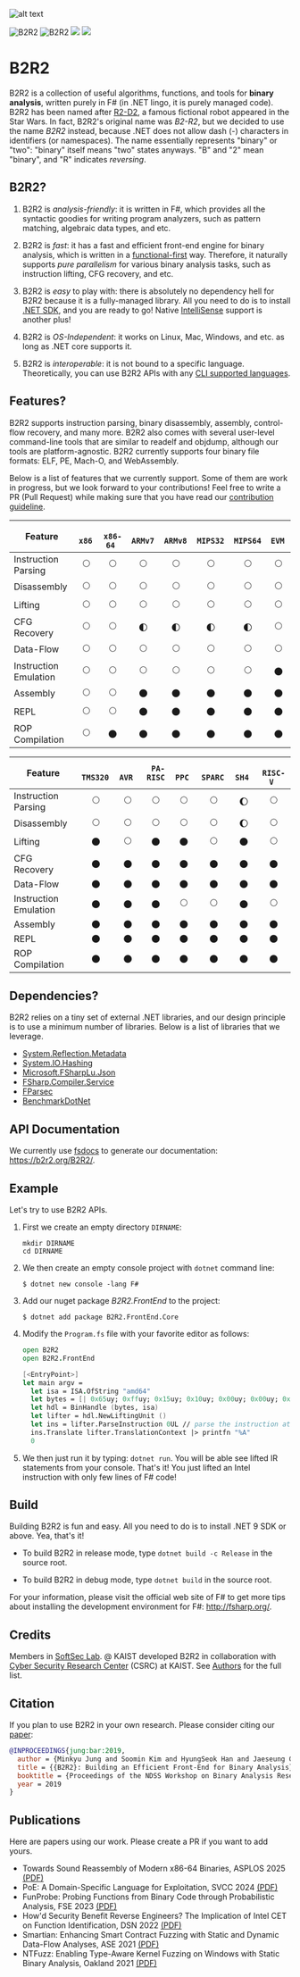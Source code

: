 ![alt text](https://b2r2.org//images/b2r2-2d-white.png)

![B2R2](https://github.com/B2R2-org/B2R2/actions/workflows/debug.yml/badge.svg)
![B2R2](https://github.com/B2R2-org/B2R2/actions/workflows/release.yml/badge.svg)
![](https://img.shields.io/github/license/B2R2-org/B2R2.svg?style=flat)
[![](https://img.shields.io/nuget/v/B2R2.RearEnd.Launcher)](https://www.nuget.org/packages/B2R2.RearEnd.Launcher/)

B2R2
====

B2R2 is a collection of useful algorithms, functions, and tools for **binary
analysis**, written purely in F# (in .NET lingo, it is purely managed code).
B2R2 has been named after [R2-D2](https://en.wikipedia.org/wiki/R2-D2), a famous
fictional robot appeared in the Star Wars. In fact, B2R2's original name was
*B2-R2*, but we decided to use the name *B2R2* instead, because .NET does not
allow dash (-) characters in identifiers (or namespaces). The name essentially
represents "binary" or "two": "binary" itself means "two" states anyways. "B"
and "2" mean "binary", and "R" indicates *reversing*.

B2R2?
-----

1. B2R2 is *analysis-friendly*: it is written in F#, which provides all the
   syntactic goodies for writing program analyzers, such as pattern matching,
   algebraic data types, and etc.

1. B2R2 is *fast*: it has a fast and efficient front-end engine for binary
   analysis, which is written in a
   [functional-first](https://en.wikipedia.org/wiki/F_Sharp_(programming_language))
   way. Therefore, it naturally supports *pure parallelism* for various binary
   analysis tasks, such as instruction lifting, CFG recovery, and etc.

1. B2R2 is *easy* to play with: there is absolutely no dependency hell for B2R2
   because it is a fully-managed library.  All you need to do is to install
   [.NET SDK](https://dotnet.microsoft.com/download), and you are ready to
   go! Native
   [IntelliSense](https://docs.microsoft.com/en-us/visualstudio/ide/using-intellisense)
   support is another plus!

1. B2R2 is *OS-Independent*: it works on Linux, Mac, Windows, and etc. as long
   as .NET core supports it.

1. B2R2 is *interoperable*: it is not bound to a specific
   language. Theoretically, you can use B2R2 APIs with any [CLI supported
   languages](https://en.wikipedia.org/wiki/List_of_CLI_languages).

Features?
---------

B2R2 supports instruction parsing, binary disassembly, assembly, control-flow
recovery, and many more. B2R2 also comes with several user-level command-line
tools that are similar to readelf and objdump, although our tools are
platform-agnostic. B2R2 currently supports four binary file formats: ELF, PE,
Mach-O, and WebAssembly.

Below is a list of features that we currently support. Some of them are work in
progress, but we look forward to your contributions! Feel free to write a PR
(Pull Request) while making sure that you have read our [contribution
guideline](CONTRIBUTING.md).

| Feature               | `   x86    `<br/> | `  x86-64  `<br/> | `  ARMv7   `<br/> | `  ARMv8   `<br/> | `  MIPS32  `<br/> | `  MIPS64  `<br/> | `   EVM    `<br/> |
|-----------------------|:------------:|:------------:|:--------------------:|:--------------------:|:--------------------:|:--------------------:|:------------:|
| Instruction Parsing   | :full_moon:  | :full_moon:  | :full_moon:          | :full_moon:          | :full_moon:          | :full_moon:          | :full_moon:  |
| Disassembly           | :full_moon:  | :full_moon:  | :full_moon:          | :full_moon:          | :full_moon:          | :full_moon:          | :full_moon:  |
| Lifting               | :full_moon:  | :full_moon:  | :full_moon:          | :full_moon:          | :full_moon:          | :full_moon:          | :full_moon:  |
| CFG Recovery          | :full_moon:  | :full_moon:  | :first_quarter_moon: | :first_quarter_moon: | :first_quarter_moon: | :first_quarter_moon: | :full_moon:  |
| Data-Flow             | :full_moon:  | :full_moon:  | :full_moon:          | :full_moon:          | :full_moon:          | :full_moon:          | :full_moon:  |
| Instruction Emulation | :full_moon:  | :full_moon:  | :full_moon:          | :full_moon:          | :full_moon:          | :full_moon:          | :new_moon:   |
| Assembly              | :full_moon:  | :full_moon:  | :new_moon:           | :new_moon:           | :new_moon:           | :new_moon:           | :new_moon:   |
| REPL                  | :full_moon:  | :full_moon:  | :new_moon:           | :new_moon:           | :new_moon:           | :new_moon:           | :new_moon:   |
| ROP Compilation       | :full_moon:  | :new_moon:   | :new_moon:           | :new_moon:           | :new_moon:           | :new_moon:           | :new_moon:   |

| Feature               | `  TMS320  `<br/> | `   AVR    `<br/> | `  PA-RISC `<br/> | `   PPC    `<br/> | `  SPARC   `<br/> | `    SH4   `<br/> | `  RISC-V  `<br/> |
|-----------------------|:------------:|:-----------:|:-----------:|:------------:|:------------:|:---------------------:|:------------:|
| Instruction Parsing   | :full_moon:  | :full_moon: | :full_moon: | :full_moon:  | :full_moon:  | :waxing_gibbous_moon: | :full_moon:  |
| Disassembly           | :full_moon:  | :full_moon: | :full_moon: | :full_moon:  | :full_moon:  | :waxing_gibbous_moon: | :full_moon:  |
| Lifting               | :new_moon:   | :full_moon: | :new_moon:  | :new_moon:   | :full_moon:  | :new_moon:            | :full_moon:  |
| CFG Recovery          | :new_moon:   | :new_moon:  | :new_moon:  | :new_moon:   | :new_moon:   | :new_moon:            | :new_moon:   |
| Data-Flow             | :new_moon:   | :new_moon:  | :new_moon:  | :new_moon:   | :new_moon:   | :new_moon:            | :new_moon:   |
| Instruction Emulation | :new_moon:   | :new_moon:  | :new_moon:  | :full_moon:  | :full_moon:  | :new_moon:            | :full_moon:  |
| Assembly              | :new_moon:   | :new_moon:  | :new_moon:  | :new_moon:   | :new_moon:   | :new_moon:            | :new_moon:   |
| REPL                  | :new_moon:   | :new_moon:  | :new_moon:  | :new_moon:   | :new_moon:   | :new_moon:            | :new_moon:   |
| ROP Compilation       | :new_moon:   | :new_moon:  | :new_moon:  | :new_moon:   | :new_moon:   | :new_moon:            | :new_moon:   |

Dependencies?
-------------

B2R2 relies on a tiny set of external .NET libraries, and our design principle
is to use a minimum number of libraries. Below is a list of libraries that we
leverage.

- [System.Reflection.Metadata](https://www.nuget.org/packages/System.Reflection.Metadata)
- [System.IO.Hashing](https://www.nuget.org/packages/System.IO.Hashing)
- [Microsoft.FSharpLu.Json](https://www.nuget.org/packages/Microsoft.FSharpLu.Json)
- [FSharp.Compiler.Service](https://www.nuget.org/packages/FSharp.Compiler.Service)
- [FParsec](https://www.nuget.org/packages/FParsec)
- [BenchmarkDotNet](https://www.nuget.org/packages/BenchmarkDotNet/)

API Documentation
-----------------

We currently use [fsdocs](https://github.com/fsprojects/FSharp.Formatting/) to
generate our documentation: https://b2r2.org/B2R2/.

Example
-------

Let's try to use B2R2 APIs.

1. First we create an empty directory `DIRNAME`:

    ```
    mkdir DIRNAME
    cd DIRNAME
    ```

1. We then create an empty console project with `dotnet` command line:

    ```
    $ dotnet new console -lang F#
    ```

1. Add our nuget package *B2R2.FrontEnd* to the project:

    ```
    $ dotnet add package B2R2.FrontEnd.Core
    ```

1. Modify the `Program.fs` file with your favorite editor as follows:

    ```fsharp
    open B2R2
    open B2R2.FrontEnd

    [<EntryPoint>]
    let main argv =
      let isa = ISA.OfString "amd64"
      let bytes = [| 0x65uy; 0xffuy; 0x15uy; 0x10uy; 0x00uy; 0x00uy; 0x00uy |]
      let hdl = BinHandle (bytes, isa)
      let lifter = hdl.NewLiftingUnit ()
      let ins = lifter.ParseInstruction 0UL // parse the instruction at offset 0
      ins.Translate lifter.TranslationContext |> printfn "%A"
      0
    ```

1. We then just run it by typing: `dotnet run`. You will be able see lifted IR
   statements from your console. That's it! You just lifted an Intel instruction
   with only few lines of F# code!

Build
-----

Building B2R2 is fun and easy. All you need to do is to install .NET 9 SDK or
above. Yea, that's it!

- To build B2R2 in release mode, type ```dotnet build -c Release``` in the
  source root.

- To build B2R2 in debug mode, type ```dotnet build``` in the source root.

For your information, please visit the official web site of F# to get more tips
about installing the development environment for F#: http://fsharp.org/.

Credits
-------

Members in [SoftSec Lab](https://softsec.kaist.ac.kr/). @ KAIST developed B2R2
in collaboration with [Cyber Security Research Center](http://csrc.kaist.ac.kr/)
(CSRC) at KAIST. See [Authors](AUTHORS.md) for the full list.

Citation
--------

If you plan to use B2R2 in your own research. Please consider citing our
[paper](https://softsec.kaist.ac.kr/~sangkilc/papers/jung-bar19.pdf):

```bibtex
@INPROCEEDINGS{jung:bar:2019,
  author = {Minkyu Jung and Soomin Kim and HyungSeok Han and Jaeseung Choi and Sang Kil Cha},
  title = {{B2R2}: Building an Efficient Front-End for Binary Analysis},
  booktitle = {Proceedings of the NDSS Workshop on Binary Analysis Research},
  year = 2019
}
```

Publications
------------

Here are papers using our work. Please create a PR if you want to add yours.

- Towards Sound Reassembly of Modern x86-64 Binaries, ASPLOS 2025 [(PDF)](https://softsec.kaist.ac.kr/~sangkilc/papers/kim-asplos25.pdf)
- PoE: A Domain-Specific Language for Exploitation, SVCC 2024 [(PDF)](https://softsec.kaist.ac.kr/~sangkilc/papers/kim-svcc24.pdf)
- FunProbe: Probing Functions from Binary Code through Probabilistic Analysis, FSE 2023 [(PDF)](https://softsec.kaist.ac.kr/~sangkilc/papers/kim-fse23.pdf)
- How'd Security Benefit Reverse Engineers? The Implication of Intel CET on Function Identification, DSN 2022 [(PDF)](https://softsec.kaist.ac.kr/~sangkilc/papers/kim-dsn2022.pdf)
- Smartian: Enhancing Smart Contract Fuzzing with Static and Dynamic Data-Flow Analyses, ASE 2021 [(PDF)](https://softsec.kaist.ac.kr/~jschoi/data/ase2021.pdf)
- NTFuzz: Enabling Type-Aware Kernel Fuzzing on Windows with Static Binary Analysis, Oakland 2021 [(PDF)](https://softsec.kaist.ac.kr/~jschoi/data/oakland2021.pdf)
